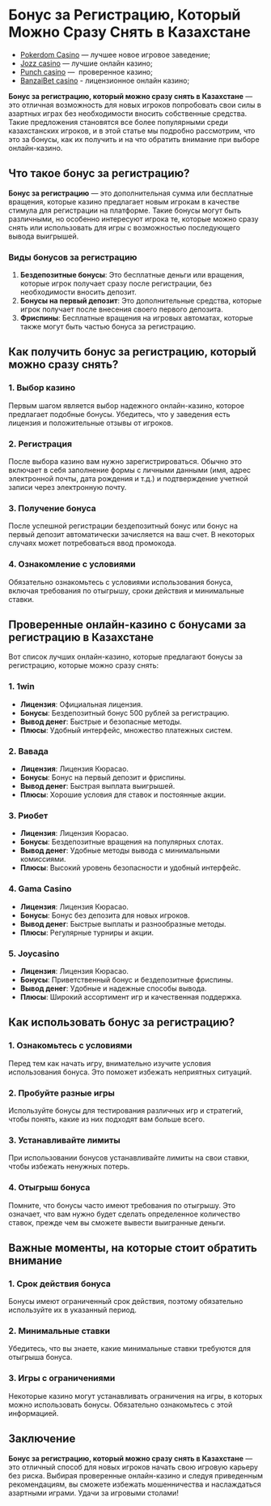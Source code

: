 # Бонус за Регистрацию, Который Можно Сразу Снять в Казахстане

* [Pokerdom Casino](https://brandplay.link/FwVc4f) — лучшее новое игровое заведение;
* [Jozz casino](https://tk435zi5i9.com/alt/jozz/registration?e8250665e216213938eeaefaf3e61c0a) — лучшие онлайн казино;
* [Punch casino](https://betpunch1.com/d638d6d39) —  проверенное казино;
* [BanzaiBet casino](https://bnzstr009.com/e9rVJ) - лицензионное онлайн казино;

**Бонус за регистрацию, который можно сразу снять в Казахстане** — это отличная возможность для новых игроков попробовать свои силы в азартных играх без необходимости вносить собственные средства. Такие предложения становятся все более популярными среди казахстанских игроков, и в этой статье мы подробно рассмотрим, что это за бонусы, как их получить и на что обратить внимание при выборе онлайн-казино.

## Что такое бонус за регистрацию?

**Бонус за регистрацию** — это дополнительная сумма или бесплатные вращения, которые казино предлагает новым игрокам в качестве стимула для регистрации на платформе. Такие бонусы могут быть различными, но особенно интересуют игрока те, которые можно сразу снять или использовать для игры с возможностью последующего вывода выигрышей.

### Виды бонусов за регистрацию

1. **Бездепозитные бонусы**: Это бесплатные деньги или вращения, которые игрок получает сразу после регистрации, без необходимости вносить депозит.
2. **Бонусы на первый депозит**: Это дополнительные средства, которые игрок получает после внесения своего первого депозита.
3. **Фриспины**: Бесплатные вращения на игровых автоматах, которые также могут быть частью бонуса за регистрацию.

## Как получить бонус за регистрацию, который можно сразу снять?

### 1. Выбор казино

Первым шагом является выбор надежного онлайн-казино, которое предлагает подобные бонусы. Убедитесь, что у заведения есть лицензия и положительные отзывы от игроков.

### 2. Регистрация

После выбора казино вам нужно зарегистрироваться. Обычно это включает в себя заполнение формы с личными данными (имя, адрес электронной почты, дата рождения и т.д.) и подтверждение учетной записи через электронную почту.

### 3. Получение бонуса

После успешной регистрации бездепозитный бонус или бонус на первый депозит автоматически зачисляется на ваш счет. В некоторых случаях может потребоваться ввод промокода.

### 4. Ознакомление с условиями

Обязательно ознакомьтесь с условиями использования бонуса, включая требования по отыгрышу, сроки действия и минимальные ставки.

## Проверенные онлайн-казино с бонусами за регистрацию в Казахстане

Вот список лучших онлайн-казино, которые предлагают бонусы за регистрацию, которые можно сразу снять:

### 1. **1win**

* **Лицензия**: Официальная лицензия.
* **Бонусы**: Бездепозитный бонус 500 рублей за регистрацию.
* **Вывод денег**: Быстрые и безопасные методы.
* **Плюсы**: Удобный интерфейс, множество платежных систем.

### 2. **Вавада**

* **Лицензия**: Лицензия Кюрасао.
* **Бонусы**: Бонус на первый депозит и фриспины.
* **Вывод денег**: Быстрая выплата выигрышей.
* **Плюсы**: Хорошие условия для ставок и постоянные акции.

### 3. **Риобет**

* **Лицензия**: Лицензия Кюрасао.
* **Бонусы**: Бездепозитные вращения на популярных слотах.
* **Вывод денег**: Удобные методы вывода с минимальными комиссиями.
* **Плюсы**: Высокий уровень безопасности и удобный интерфейс.

### 4. **Gama Casino**

* **Лицензия**: Лицензия Кюрасао.
* **Бонусы**: Бонус без депозита для новых игроков.
* **Вывод денег**: Быстрые выплаты и разнообразные методы.
* **Плюсы**: Регулярные турниры и акции.

### 5. **Joycasino**

* **Лицензия**: Лицензия Кюрасао.
* **Бонусы**: Приветственный бонус и бездепозитные фриспины.
* **Вывод денег**: Удобные и надежные способы вывода.
* **Плюсы**: Широкий ассортимент игр и качественная поддержка.

## Как использовать бонус за регистрацию?

### 1. Ознакомьтесь с условиями

Перед тем как начать игру, внимательно изучите условия использования бонуса. Это поможет избежать неприятных ситуаций.

### 2. Пробуйте разные игры

Используйте бонусы для тестирования различных игр и стратегий, чтобы понять, какие из них подходят вам больше всего.

### 3. Устанавливайте лимиты

При использовании бонусов устанавливайте лимиты на свои ставки, чтобы избежать ненужных потерь.

### 4. Отыгрыш бонуса

Помните, что бонусы часто имеют требования по отыгрышу. Это означает, что вам нужно будет сделать определенное количество ставок, прежде чем вы сможете вывести выигранные деньги.

## Важные моменты, на которые стоит обратить внимание

### 1. Срок действия бонуса

Бонусы имеют ограниченный срок действия, поэтому обязательно используйте их в указанный период.

### 2. Минимальные ставки

Убедитесь, что вы знаете, какие минимальные ставки требуются для отыгрыша бонуса.

### 3. Игры с ограничениями

Некоторые казино могут устанавливать ограничения на игры, в которых можно использовать бонусы. Обязательно ознакомьтесь с этой информацией.

## Заключение

**Бонус за регистрацию, который можно сразу снять в Казахстане** — это отличный способ для новых игроков начать свою игровую карьеру без риска. Выбирая проверенные онлайн-казино и следуя приведенным рекомендациям, вы сможете избежать мошенничества и наслаждаться азартными играми. Удачи за игровыми столами!
